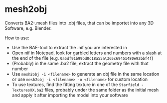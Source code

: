 # mesh2obj
Converts BA2-.mesh files into .obj files, that can be importet into any 3D Software, e.g. Blender.

How to use:
- Use the BAE-tool to extract the .nif you are interested in
- Open nif in Notepad, look for garbled letters and numbers with a slash at the end of the file (e.g. `0a5df91b99bd0c18a55a\365c69451480e92bbf4f`)
- (Probably) in the same .ba2 file, extract the geometry file with that number
- Use `mesh2obj -i <filename>` to generate an obj file in the same location or use `mesh2obj -i <filename> -o <filename>` for custom location
- To use textures, find the fitting texture in one of the `Starfield - TexturesXX.ba2` files, probably under the same folder as the initial mesh and apply it after importing the model into your software